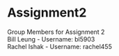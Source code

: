 # Assignment2
Group Members for Assignment 2 <br />
Bill Leung - Username: bl5903 <br />
Rachel Ishak - Username: rachel455
